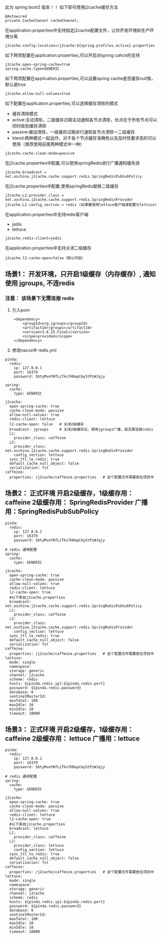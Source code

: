 此为 spring boot2 版本！！
如下即可使用j2cache缓存方法
```
@Autowired
private CacheChannel cacheChannel;
```
在application.properties中支持指定j2cache配置文件，让你开发环境和生产环境分离
```
j2cache.config-location=/j2cache-${spring.profiles.active}.properties
```
如下两项配置在application.properties,可以开启对spring cahce的支持
```
j2cache.open-spring-cache=true  
spring.cache.type=GENERIC
```
如下两项配置在application.properties,可以设置spring cache是否缓存null值，默认是true
```
j2cache.allow-null-values=true
```
如下配置在application.properties,可以选择缓存清除的模式     
* 缓存清除模式
* active:主动清除，二级缓存过期主动通知各节点清除，优点在于所有节点可以同时收到缓存清除
* passive:被动清除，一级缓存过期进行通知各节点清除一二级缓存
* blend:两种模式一起运作，对于各个节点缓存准确性以及及时性要求高的可以使用（推荐使用前面两种模式中一种） 
```
j2cache.cache-clean-mode=passive
```
在j2cache.properties中配置,可以使用springRedis进行广播通知缓失效
```
j2cache.broadcast = net.oschina.j2cache.cache.support.redis.SpringRedisPubSubPolicy
```
在j2cache.properties中配置,使用springRedis替换二级缓存
```
j2cache.L2.provider_class = net.oschina.j2cache.cache.support.redis.SpringRedisProvider
j2cache.L2.config_section = redis (如果要使用lettuce客户端请配置为lettuce)
```
在application.properties中支持redis客户端
* jedis
* lettuce
```
j2cache.redis-client=jedis
```
在application.properties中支持关闭二级缓存
```
j2cache.l2-cache-open=false（默认开启）
```



## 场景1： 开发环境，只开启1级缓存（内存缓存）, 通知使用 jgroups, 不连redis 
### 注意： 该场景下无需连接 redis
1. 引入pom
```
    <dependency>
        <groupId>org.jgroups</groupId>
        <artifactId>jgroups</artifactId>
        <version>3.6.15.Final</version>
        <scope>provided</scope>
    </dependency>
```
2. 修改nacos中 redis.yml
```
pinda:
  redis:
    ip: 127.0.0.1
    port: 16379
    password: SbtyMveYNfLzTks7H0apCmyStPzWJqjy

spring:
  cache:
    type: GENERIC

j2cache:
  open-spring-cache: true
  cache-clean-mode: passive
  allow-null-values: true
  redis-client: lettuce
  l2-cache-open: false   # 关闭2级缓存
  broadcast: jgroups     # 关闭2级缓存后，使用jgroups广播，就无需连接redis   
  L1:
    provider_class: caffeine
  L2:
    provider_class: net.oschina.j2cache.cache.support.redis.SpringRedisProvider
    config_section: lettuce
  sync_ttl_to_redis: true
  default_cache_null_object: false
  serialization: fst
caffeine:
  properties: /j2cache/caffeine.properties   # 这个配置文件需要放在项目中

```

## 场景2： 正式环境 开启2级缓存，1级缓存用： caffeine 2级缓存用： SpringRedisProvider  广播用：SpringRedisPubSubPolicy
```
pinda:
  redis:
    ip: 127.0.0.1
    port: 16379
    password: SbtyMveYNfLzTks7H0apCmyStPzWJqjy

# redis 通用配置
spring:
  cache:
    type: GENERIC

j2cache:
  open-spring-cache: true
  cache-clean-mode: passive
  allow-null-values: true
  redis-client: lettuce
  l2-cache-open: true
  #以下来自j2cache.properties
  broadcast: net.oschina.j2cache.cache.support.redis.SpringRedisPubSubPolicy
  L1:
    provider_class: caffeine
  L2:
    provider_class: net.oschina.j2cache.cache.support.redis.SpringRedisProvider
    config_section: lettuce
  sync_ttl_to_redis: true
  default_cache_null_object: false
  serialization: fst
caffeine:
  properties: /j2cache/caffeine.properties   # 这个配置文件需要放在项目中
lettuce:
  mode: single
  namespace:
  storage: generic
  channel: j2cache
  scheme: redis
  hosts: ${pinda.redis.ip}:${pinda.redis.port}
  password: ${pinda.redis.password}
  database: 0
  sentinelMasterId:
  maxTotal: 100
  maxIdle: 10
  minIdle: 10
  timeout: 10000
```


## 场景3： 正式环境 开启2级缓存，1级缓存用： caffeine 2级缓存用： lettuce  广播用：lettuce
```
pinda:
  redis:
    ip: 127.0.0.1
    port: 16379
    password: SbtyMveYNfLzTks7H0apCmyStPzWJqjy

# redis 通用配置
spring:
  cache:
    type: GENERIC

j2cache:
  open-spring-cache: true
  cache-clean-mode: passive
  allow-null-values: true
  redis-client: lettuce
  l2-cache-open: true
  #以下来自j2cache.properties
  broadcast: lettuce
  L1:
    provider_class: caffeine
  L2:
    provider_class: lettuce
    config_section: lettuce
  sync_ttl_to_redis: true
  default_cache_null_object: false
  serialization: fst
caffeine:
  properties: /j2cache/caffeine.properties   # 这个配置文件需要放在项目中
lettuce:
  mode: single
  namespace:
  storage: generic
  channel: j2cache
  scheme: redis
  hosts: ${pinda.redis.ip}:${pinda.redis.port}
  password: ${pinda.redis.password}
  database: 0
  sentinelMasterId:
  maxTotal: 100
  maxIdle: 10
  minIdle: 10
  timeout: 10000
```


